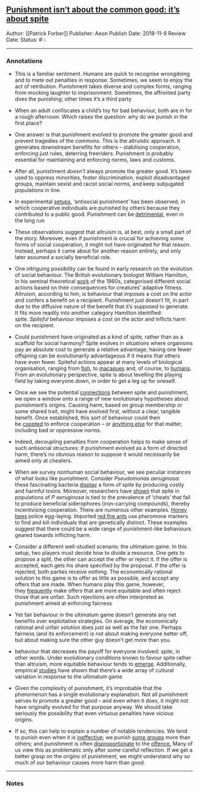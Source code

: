 ## [Punishment isn’t about the common good: it’s about spite](link/file)

Author: [[Patrick Forber]]
Publisher: Aeon
Publish Date: 2018-11-9
Review Date: 
Status: #💥

___

### Annotations

- This is a familiar sentiment. Humans are quick to recognise wrongdoing and to mete out penalties in response. Sometimes, we seem to enjoy the act of retribution. Punishment takes diverse and complex forms, ranging from mocking laughter to imprisonment. Sometimes, the affronted party does the punishing; other times it’s a third party

- When an adult confiscates a child’s toy for bad behaviour, both are in for a rough afternoon. Which raises the question: why do we punish in the first place?

- One answer is that punishment evolved to promote the greater good and prevent tragedies of the commons. This is the altruistic approach. it generates downstream benefits for others – stabilising cooperation, enforcing just rules, deterring freeriders. Punishment is probably essential for maintaining and enforcing norms, laws and customs.

- After all, punishment _doesn’t_ always promote the greater good. It’s been used to oppress minorities, foster discrimination, exploit disadvantaged groups, maintain sexist and racist social norms, and keep subjugated populations in line.

- In experimental [setups](https://www.sciencedirect.com/science/article/pii/S0049089X12002219), ‘antisocial punishment’ has been observed, in which cooperative individuals are punished by others because they contributed to a public good. Punishment can be [detrimental](http://journals.sagepub.com/doi/abs/10.1177/0022002711408010), even in the long run

- These observations suggest that altruism is, at best, only a small part of the story. Moreover, even if punishment is crucial for achieving some forms of social cooperation, it might not have originated for that reason. Instead, perhaps it came about for another reason entirely, and only later assumed a socially beneficial role.

- One intriguing possibility can be found in early research on the evolution of social behaviour. The British evolutionary biologist William Hamilton, in his seminal theoretical [work](https://www.sciencedirect.com/science/article/pii/0022519364900384) of the 1960s, categorised different social actions based on their consequences for creatures’ adaptive fitness. Altruism, according to him, is behaviour that imposes a cost on the actor and confers a benefit on a recipient. Punishment just doesn’t fit, in part due to the diffusive nature of the benefit that it’s supposed to generate. It fits more readily into another category Hamilton identified: spite. _Spiteful_ behaviour imposes a cost on the actor and inflicts harm on the recipient.

- Could punishment have originated as a kind of spite, rather than as a scaffold for social harmony? Spite evolves in situations where organisms pay an absolute cost to generate a relative advantage; having one fewer offspring can be evolutionarily advantageous if it means that others have even fewer. Spiteful actions appear at many levels of biological organisation, ranging from [fish](https://link.springer.com/article/10.1007/BF00166704), to [macaques](https://link.springer.com/article/10.1007/BF02382049) and, of course, to [humans](http://psycnet.apa.org/record/2014-05941-001). From an evolutionary perspective, spite is about levelling the playing field by taking everyone down, in order to get a leg up for oneself.

- Once we see the potential [connections](http://rstb.royalsocietypublishing.org/content/365/1553/2635) between spite and punishment, we open a window onto a range of new evolutionary hypotheses about punishment’s origins. Causing harm, based on group membership or some shared trait, might have evolved first, without a clear, tangible benefit. Once established, this sort of behaviour could then be [coopted](https://www.nature.com/articles/srep25813) to enforce cooperation – or [anything else](https://www.sciencedirect.com/science/article/pii/016230959290032Y) for that matter, including bad or oppressive norms.

- Indeed, decoupling penalties from cooperation helps to make sense of such antisocial structures: if punishment evolved as a form of directed harm, there’s no obvious reason to suppose it would necessarily be aimed only at cheaters.

- When we survey nonhuman social behaviour, we see peculiar instances of what looks like punishment. Consider _Pseudomonas aeruginosa_: these fascinating bacteria [display](https://www.journals.uchicago.edu/doi/abs/10.1086/660827) a form of spite by producing costly and harmful toxins. Moreover, researchers have [shown](https://www.ncbi.nlm.nih.gov/pmc/articles/PMC3795443/) that spite in populations of _P aeruginosa_ is tied to the prevalence of ‘cheats’ that fail to produce beneficial siderophores (iron-carrying compounds), thereby incentivising cooperation. There are numerous other examples. [Honey bees](http://www.pnas.org/content/101/23/8649) police egg-laying. Imported [red fire ants](https://www.nature.com/articles/29064) use pheromone markers to find and kill individuals that are genetically distinct. These examples suggest that there could be a wide range of punishment-like behaviours geared towards inflicting harm.

- Consider a different well-studied scenario: the ultimatum game. In this setup, two players must decide how to divide a resource. One gets to propose a split, the other can accept the offer or reject it. If the offer is accepted, each gets his share specified by the proposal. If the offer is rejected, both parties receive nothing. The economically rational solution to this game is to offer as little as possible, and accept any offers that are made. When humans play this game, however, they [frequently](https://www.aeaweb.org/articles?id=10.1257/jep.2.4.195) make offers that are more equitable and often reject those that are unfair. Such rejections are often interpreted as punishment aimed at enforcing fairness

- Yet fair behaviour in the ultimatum game doesn’t generate any net benefits over exploitative strategies. On average, the economically rational and unfair solution does just as well as the fair one. Perhaps fairness (and its enforcement) is not about making everyone better off, but about making sure the other guy doesn’t get more than you.

- behaviour that decreases the payoff for everyone involved: _spite_, in other words. Under evolutionary conditions known to favour spite rather than altruism, more equitable behaviour tends to [emerge](http://rspb.royalsocietypublishing.org/content/281/1780/20132439). Additionally, empirical [studies](https://link.springer.com/article/10.1023/B:EXEC.0000026978.14316.74) have shown that there’s a wide array of cultural variation in response to the ultimatum game.

- Given the complexity of punishment, it’s improbable that the phenomenon has a single evolutionary explanation. Not all punishment serves to promote a greater good – and even when it does, it might not have originally evolved for that purpose anyway. We should take seriously the possibility that even virtuous penalties have vicious origins.

- If so, this can help to explain a number of notable tendencies. We tend to punish even when it is [ineffective](http://www.pewtrusts.org/en/research-and-analysis/issue-briefs/2015/08/federal-drug-sentencing-laws-bring-high-cost-low-return); we punish [some groups](https://www.journals.uchicago.edu/doi/abs/10.1086/677255) more than others; and punishment is often [disproportionate](https://www.scientificamerican.com/article/the-psychology-of-disproportionate-punishment/) to the [offence.](https://aeon.co/essays/what-duelling-can-teach-us-about-taking-offence) Many of us view this as problematic only after some careful reflection. If we get a better grasp on the origins of punishment, we might understand why so much of our behaviour causes more harm than good.

___

### Notes

